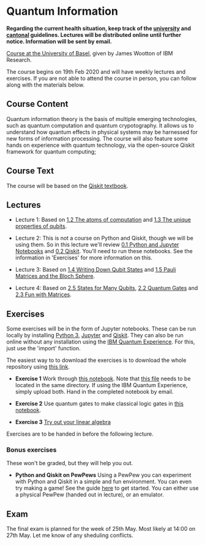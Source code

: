 # Quantum Information

**Regarding the current health situation, keep track of the [university](https://www.unibas.ch/en/News-Events/Coronavirus.html) and [cantonal](https://www.coronavirus.bs.ch/) guidelines. Lectures will be distributed online until further notice. Information will be sent by email.**

[Course at the University of Basel](https://vorlesungsverzeichnis.unibas.ch/en/home?id=239410), given by James Wootton of IBM Research.

The course begins on 19th Feb 2020 and will have weekly lectures and exercises. If you are not able to attend the course in person, you can follow along with the materials below.


## Course Content

Quantum information theory is the basis of multiple emerging technologies, such as quantum computation and quantum crypotography. It allows us to understand how quantum effects in physical systems may be harnessed for new forms of information processing. The course will also feature some hands on experience with quantum technology, via the open-source Qiskit framework for quantum computing;

## Course Text

The course will be based on the [Qiskit textbook](https://qiskit.org/textbook/preface.html).

## Lectures

* Lecture 1: Based on [1.2 The atoms of computation](https://nbviewer.jupyter.org/github/quantumjim/Quantum-information-course-Basel/blob/master/qiskit-textbook/content/ch-states/atoms-computation.ipynb) and [1.3 The unique properties of qubits](https://nbviewer.jupyter.org/github/quantumjim/Quantum-information-course-Basel/blob/master/qiskit-textbook/content/ch-states/unique-properties-qubits.ipynb).

* Lecture 2: This is not a course on Python and Qiskit, though we will be using them. So in this lecture we'll review [0.1 Python and Jupyter Notebooks](qiskit-textbook/content/ch-prerequisites/python-and-jupyter-notebooks.ipynb) and [0.2 Qiskit](qiskit-textbook/content/ch-prerequisites/qiskit.ipynb). You'll need to run these notebooks. See the information in 'Exercises' for more information on this.

* Lecture 3: Based on [1.4 Writing Down Qubit States](https://nbviewer.jupyter.org/github/quantumjim/Quantum-information-course-Basel/blob/master/qiskit-textbook/content/ch-states/writing-down-qubit-states.ipynb) and [1.5 Pauli Matrices and the Bloch Sphere](https://nbviewer.jupyter.org/github/quantumjim/Quantum-information-course-Basel/blob/master/qiskit-textbook/content/ch-states/pauli-matrices-bloch-sphere.ipynb).

* Lecture 4: Based on [2.5 States for Many Qubits](https://nbviewer.jupyter.org/github/quantumjim/Quantum-information-course-Basel/blob/master/qiskit-textbook/content/ch-states/states-many-qubits.ipynb), [2.2 Quantum Gates](https://nbviewer.jupyter.org/github/quantumjim/Quantum-information-course-Basel/blob/master/qiskit-textbook/content/ch-gates/quantum-gates.ipynb) and [2.3 Fun with Matrices](https://nbviewer.jupyter.org/github/quantumjim/Quantum-information-course-Basel/blob/master/qiskit-textbook/content/ch-gates/fun-matrices.ipynb).

## Exercises

Some exercises will be in the form of Jupyter notebooks. These can be run locally by installing [Python 3](https://www.python.org/downloads/), [Jupyter](https://jupyter.org/) and [Qiskit](https://qiskit.org/). They can also be run online without any installation using the [IBM Quantum Experience](https://quantum-computing.ibm.com/jupyter/). For this, just use the 'import' function.

The easiest way to to download the exercises is to download the whole repository using [this link](https://github.com/quantumjim/Quantum-information-course-Basel/archive/master.zip).

* **Exercise 1** Work through [this notebook](exercises/Hello_Qiskit.ipynb). Note that [this file](exercises/hello_quantum.py) needs to be located in the same directory. If using the IBM Quantum Experience, simply upload both. Hand in the completed notebook by email.

* **Exercise 2** Use quantum gates to make classical logic gates in [this notebook](exercises/classical_logic_gates.ipynb).

* **Exercise 3** [Try out your linear algebra](exercises/exercise_3.pdf)

Exercises are to be handed in before the following lecture.

### Bonus exercises

These won't be graded, but they will help you out.

* **Python and Qiskit on PewPews** Using a PewPew you can experiment with Python and Qiskit in a simple and fun environment. You can even try making a game! See the guide [here](https://nbviewer.jupyter.org/github/qiskit-community/MicroQiskit/blob/master/versions/MicroPython/tutorials/index.ipynb) to get started. You can either use a physical PewPew (handed out in lecture), or an emulator.


## Exam

The final exam is planned for the week of 25th May. Most likely at 14:00 on 27th May. Let me know of any sheduling conflicts.